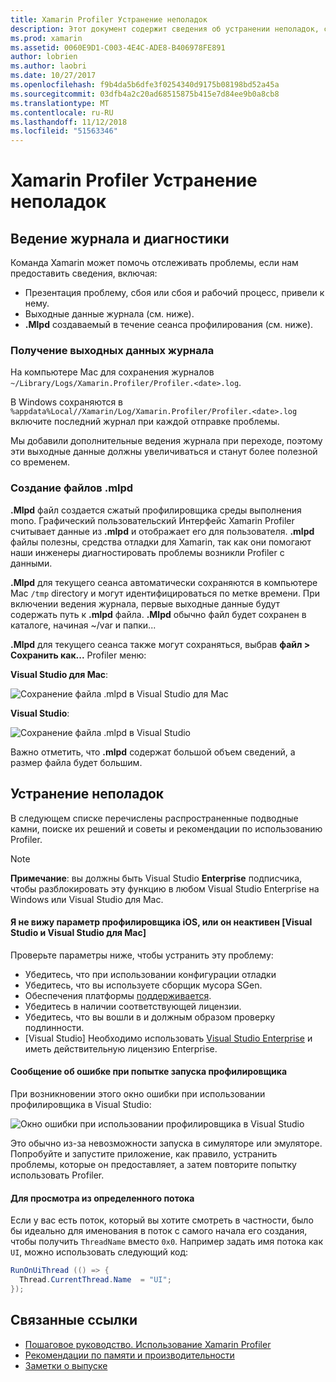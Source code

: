 ```yaml
---
title: Xamarin Profiler Устранение неполадок
description: Этот документ содержит сведения об устранении неполадок, связанных с Xamarin Profiler. Он описывает проблемы, связанные с ведения журнала и диагностики, интегрированной среды разработки и другим темам.
ms.prod: xamarin
ms.assetid: 0060E9D1-C003-4E4C-ADE8-B406978FE891
author: lobrien
ms.author: laobri
ms.date: 10/27/2017
ms.openlocfilehash: f9b4da5b6dfe3f0254340d9175b08198bd52a45a
ms.sourcegitcommit: 03dfb4a2c20ad68515875b415e7d84ee9b0a8cb8
ms.translationtype: MT
ms.contentlocale: ru-RU
ms.lasthandoff: 11/12/2018
ms.locfileid: "51563346"
---
```

# <a name="xamarin-profiler-troubleshooting"></a>Xamarin Profiler Устранение неполадок

## <a name="logging-and-diagnostics"></a>Ведение журнала и диагностики

Команда Xamarin может помочь отслеживать проблемы, если нам предоставить сведения, включая:

- Презентация проблему, сбоя или сбоя и рабочий процесс, привели к нему.
- Выходные данные журнала (см. ниже).
- **.Mlpd** создаваемый в течение сеанса профилирования (см. ниже).

### <a name="getting-log-outputs"></a>Получение выходных данных журнала

На компьютере Mac для сохранения журналов `~/Library/Logs/Xamarin.Profiler/Profiler.<date>.log`.

В Windows сохраняются в `%appdata%Local//Xamarin/Log/Xamarin.Profiler/Profiler.<date>.log` включите последний журнал при каждой отправке проблемы.

Мы добавили дополнительные ведения журнала при переходе, поэтому эти выходные данные должны увеличиваться и станут более полезной со временем.

<a name="gen_mlpd" />

### <a name="generating-mlpd-files"></a>Создание файлов .mlpd

**.Mlpd** файл создается сжатый профилировщика среды выполнения mono. Графический пользовательский Интерфейс Xamarin Profiler считывает данные из **.mlpd** и отображает его для пользователя. **.mlpd** файлы полезны, средства отладки для Xamarin, так как они помогают наши инженеры диагностировать проблемы возникли Profiler с данными.

**.Mlpd** для текущего сеанса автоматически сохраняются в компьютере Mac `/tmp` directory и могут идентифицироваться по метке времени. При включении ведения журнала, первые выходные данные будут содержать путь к **.mlpd** файла. **.Mlpd** обычно файл будет сохранен в каталоге, начиная ~/var и папки...

**.Mlpd** для текущего сеанса также могут сохраняться, выбрав **файл > Сохранить как...** Profiler меню:

**Visual Studio для Mac**:

![](troubleshooting-images/image17.png "Сохранение файла .mlpd в Visual Studio для Mac")

**Visual Studio**:

![](troubleshooting-images/image17-vs.png "Сохранение файла .mlpd в Visual Studio")

Важно отметить, что **.mlpd** содержат большой объем сведений, а размер файла будет большим.

## <a name="troubleshooting"></a>Устранение неполадок

В следующем списке перечислены распространенные подводные камни, поиске их решений и советы и рекомендации по использованию Profiler.

> [!NOTE]
> **Примечание**: вы должны быть Visual Studio **Enterprise** подписчика, чтобы разблокировать эту функцию в любом Visual Studio Enterprise на Windows или Visual Studio для Mac.

#### <a name="i-cant-see-the-ios-profiler-option-or-it-is-greyed-out-visual-studio-and-visual-studio-for-mac"></a>Я не вижу параметр профилировщика iOS, или он неактивен [Visual Studio и Visual Studio для Mac]

Проверьте параметры ниже, чтобы устранить эту проблему:

- Убедитесь, что при использовании конфигурации отладки
- Убедитесь, что вы используете сборщик мусора SGen.
- Обеспечения платформы [поддерживается](~/tools/profiler/index.md#Profiler_Support).
- Убедитесь в наличии соответствующей лицензии.
- Убедитесь, что вы вошли в и должным образом проверку подлинности.
- [Visual Studio] Необходимо использовать [Visual Studio Enterprise](https://visualstudio.microsoft.com/vs/enterprise/) и иметь действительную лицензию Enterprise.

#### <a name="i-get-an-error-when-i-try-to-launch-the-profiler"></a>Сообщение об ошибке при попытке запуска профилировщика

При возникновении этого окно ошибки при использовании профилировщика в Visual Studio:

![](troubleshooting-images/error.png "Окно ошибки при использовании профилировщика в Visual Studio")

Это обычно из-за невозможности запуска в симуляторе или эмуляторе. Попробуйте и запустите приложение, как правило, устранить проблемы, которые он предоставляет, а затем повторите попытку использовать Profiler.

#### <a name="to-watch-a-specific-thread"></a>Для просмотра из определенного потока

Если у вас есть поток, который вы хотите смотреть в частности, было бы идеально для именования в поток с самого начала его создания, чтобы получить `ThreadName` вместо `0x0`. Например задать имя потока как `UI`, можно использовать следующий код:

```csharp
RunOnUiThread (() => {
  Thread.CurrentThread.Name  = "UI";
});
```

## <a name="related-links"></a>Связанные ссылки

- [Пошаговое руководство. Использование Xamarin Profiler](~/tools/profiler/index.md)
- [Рекомендации по памяти и производительности](~/cross-platform/deploy-test/memory-perf-best-practices.md)
- [Заметки о выпуске](https://developer.xamarin.com/releases/profiler/preview/)
